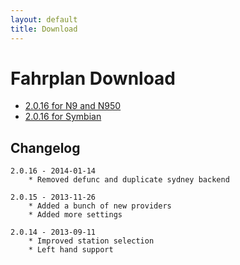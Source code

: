 ```yaml
---
layout: default
title: Download
---
```


Fahrplan Download
=================

* [2.0.16 for N9 and N950][1]
* [2.0.16 for Symbian][2]

Changelog
---------

    2.0.16 - 2014-01-14
        * Removed defunc and duplicate sydney backend
        
    2.0.15 - 2013-11-26
        * Added a bunch of new providers
        * Added more settings
        
    2.0.14 - 2013-09-11
        * Improved station selection
        * Left hand support


[1]: releases/fahrplan2_2.0.16_armel.deb
[2]: releases/fahrplan2_2_0_16.installer.sis

